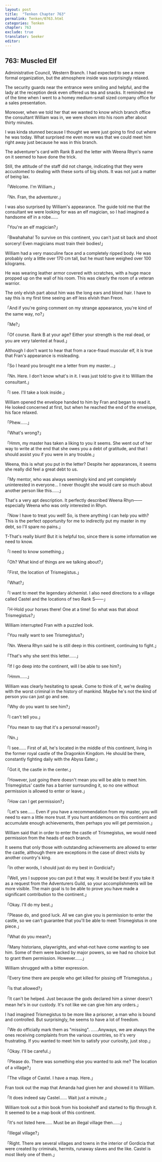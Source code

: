 ```yaml
---
layout: post
title:  "Tenken Chapter 763"
permalink: Tenken/0763.html
categories: Tenken
chapter: 763
exclude: true
translator: Seeker
editor: 
---
```

<h2 id="ch763">763: Muscled Elf</h2>

<p>Administrative Council, Western Branch. I had expected to see a more formal organization, but the atmosphere inside was surprisingly relaxed.</p>

<p>The security guards near the entrance were smiling and helpful, and the lady at the reception desk even offered us tea and snacks. It reminded me of the time when I went to a homey medium-small sized company office for a sales presentation.</p>

<p>Moreover, when we told her that we wanted to know which branch office the consultant William was in, we were shown into his room after about thirty minutes.</p>

<p>I was kinda stunned because I thought we were just going to find out where he was today. What surprised me even more was that we could meet him right away just because he was in this branch.</p>

<p>The adventurer's card with Rank B and the letter with Weena Rhyn's name on it seemed to have done the trick.</p>

<p>Still, the attitude of the staff did not change, indicating that they were accustomed to dealing with these sorts of big shots. It was not just a matter of being lax.</p>

<p>「Welcome. I'm William.」</p>
<p>「Nn. Fran, the adventurer.」</p>

<p>I was also surprised by William's appearance. The guide told me that the consultant we were looking for was an elf magician, so I had imagined a handsome elf in a robe……</p>

<p>「You're an elf magician?」</p>
<p>「Bwahahaha! To survive on this continent, you can't just sit back and shoot sorcery! Even magicians must train their bodies!」</p>

<p>William had a very masculine face and a completely ripped body. He was probably only a little over 170 cm tall, but he must have weighed over 100 kilograms.</p>

<p>He was wearing leather armor covered with scratches, with a huge mace propped up on the wall of his room. This was clearly the room of a veteran warrior.</p>

<p>The only elvish part about him was the long ears and blond hair. I have to say this is my first time seeing an elf less elvish than Freon.</p>

<p>「And if you're going comment on my strange appearance, you're kind of the same way, no?」</p>
<p>「Me?」</p>
<p>「Of course. Rank B at your age? Either your strength is the real dead, or you are very talented at fraud.」</p>

<p>Although I don't want to hear that from a race-fraud muscular elf, it is true that Fran's appearance is misleading.</p>

<p>「So I heard you brought me a letter from my master…」</p>
<p>「Nn. Here. I don't know what's in it. I was just told to give it to William the consultant.」</p>
<p>「I see. I'll take a look inside.」</p>

<p>William opened the envelope handed to him by Fran and began to read it. He looked concerned at first, but when he reached the end of the envelope, his face relaxed.</p>

<p>「Phew……」</p>
<p>「What's wrong?」</p>
<p>「Hmm, my master has taken a liking to you it seems. She went out of her way to write at the end that she owes you a debt of gratitude, and that I should assist you if you were in any trouble.」</p>

<p>Weena, this is what you put in the letter? Despite her appearances, it seems she really did feel a great debt to us.</p>

<p>「My mentor, who was always seemingly kind and yet completely uninterested in everyone… I never thought she would care so much about another person like this……」</p>

<p>That's a very apt description. It perfectly described Weena Rhyn―― especially Weena who was only interested in Rhyn.</p>

<p>「Now I have to treat you well! So, is there anything I can help you with? This is the perfect opportunity for me to indirectly put my master in my debt, so I'll spare no pains.」</p>

<p>T-That's really blunt! But it is helpful too, since there is some information we need to know.</p>

<p>「I need to know something.」</p>
<p>「Oh? What kind of things are we talking about?」</p>
<p>「First, the location of Trismegistus.」</p>
<p>「What?」</p>
<p>「I want to meet the legendary alchemist. I also need directions to a village called Castel and the locations of two Rank S――」</p>
<p>「H-Hold your horses there! One at a time! So what was that about Trismegistus?」</p>

<p>William interrupted Fran with a puzzled look.</p>

<p>「You really want to see Trismegistus?」</p>
<p>「Nn. Weena Rhyn said he is still deep in this continent, continuing to fight.」</p>
<p>「That's why she sent this letter……」</p>
<p>「If I go deep into the continent, will I be able to see him?」</p>
<p>「Hmm……」</p>

<p>William was clearly hesitating to speak. Come to think of it, we're dealing with the worst criminal in the history of mankind. Maybe he's not the kind of person you can just go and see.</p>

<p>「Why do you want to see him?」</p>
<p>「I can't tell you.」</p>
<p>「You mean to say that it's a personal reason?」</p>
<p>「Nn.」</p>
<p>「I see…… First of all, he's located in the middle of this continent, living in the former royal castle of the Dragonkin Kingdom. He should be there, constantly fighting daily with the Abyss Eater.」</p>
<p>「Got it, the castle in the center.」</p>
<p>「However, just going there doesn't mean you will be able to meet him. Trismegistus' castle has a barrier surrounding it, so no one without permission is allowed to enter or leave.」</p>
<p>「How can I get permission?」</p>
<p>「Let's see…… Even if you have a recommendation from my master, you will need to earn a little more trust. If you hunt antidemons on this continent and accumulate enough achievements, then perhaps you will get permission.」</p>

<p>William said that in order to enter the castle of Trismegistus, we would need permission from the heads of each branch.</p>

<p>It seems that only those with outstanding achievements are allowed to enter the castle, although there are exceptions in the case of direct visits by another country's king.</p>

<p>「In other words, I should just do my best in Gordicia?」</p>
<p>「Well, yes I suppose you can put it that way. It would be best if you take it as a request from the Adventurers Guild, so your accomplishments will be more visible. The main goal is to be able to prove you have made a significant contribution to the continent.」</p>
<p>「Okay. I'll do my best.」</p>
<p>「Please do, and good luck. All we can give you is permission to enter the castle, so we can't guarantee that you'll be able to meet Trismegistus in one piece.」</p>
<p>「What do you mean?」</p>
<p>「Many historians, playwrights, and what-not have come wanting to see him. Some of them were backed by major powers, so we had no choice but to grant them permission. However……」</p>

<p>William shrugged with a bitter expression.</p>

<p>「Every time there are people who get killed for pissing off Trismegistus.」</p>
<p>「Is that allowed?」</p>
<p>「It can't be helped. Just because the gods declared him a sinner doesn't mean he's in our custody. It's not like we can give him any orders.」</p>

<p>I had imagined Trismegistus to be more like a prisoner, a man who is bound and controlled. But surprisingly, he seems to have a lot of freedom.</p>

<p>「We do officially mark them as "missing". ……Anyways, we are always the ones receiving complaints from the various countries, so it's very frustrating. If you wanted to meet him to satisfy your curiosity, just stop.」</p>
<p>「Okay. I'll be careful.」</p>
<p>「Please do. There was something else you wanted to ask me? The location of a village?」</p>
<p>「The village of Castel. I have a map. Here.」</p>

<p>Fran took out the map that Amanda had given her and showed it to William.</p>

<p>「It does indeed say Castel…… Wait just a minute.」</p>

<p>William took out a thin book from his bookshelf and started to flip through it. It seemed to be a map book of this continent.</p>

<p>「It's not listed here…… Must be an illegal village then……」</p>
<p>「Illegal village?」</p>
<p>「Right. There are several villages and towns in the interior of Gordicia that were created by criminals, hermits, runaway slaves and the like. Castel is most likely one of them.」</p>











